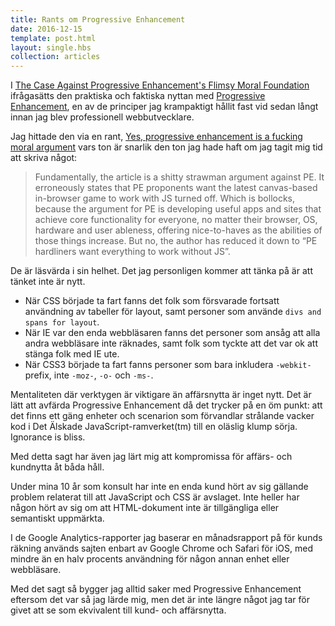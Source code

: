 ```yaml
---
title: Rants om Progressive Enhancement
date: 2016-12-15
template: post.html
layout: single.hbs
collection: articles
---
```

I [The Case Against Progressive Enhancement's Flimsy Moral Foundation](https://www.viget.com/articles/the-case-against-progressive-enhancements-flimsy-moral-foundation) ifrågasätts den praktiska och faktiska nyttan med [Progressive Enhancement](https://en.wikipedia.org/wiki/Progressive_enhancement), en av de principer jag krampaktigt hållit fast vid sedan långt innan jag blev professionell webbutvecklare.

Jag hittade den via en rant, [Yes, progressive enhancement is a fucking moral argument](https://sonniesedge.co.uk/blog/progressive-enhancement) vars ton är snarlik den ton jag hade haft om jag tagit mig tid att skriva något:

> Fundamentally, the article is a shitty strawman argument against PE. It erroneously states that PE proponents want the latest canvas-based in-browser game to work with JS turned off. Which is bollocks, because the argument for PE is developing useful apps and sites that achieve core functionality for everyone, no matter their browser, OS, hardware and user ableness, offering nice-to-haves as the abilities of those things increase. But no, the author has reduced it down to “PE hardliners want everything to work without JS”.

De är läsvärda i sin helhet. Det jag personligen kommer att tänka på är att tänket inte är nytt. 

 * När CSS började ta fart fanns det folk som försvarade fortsatt användning av tabeller för layout, samt personer som använde `divs and spans for layout`.
 * När IE var den enda webbläsaren fanns det personer som ansåg att alla andra webbläsare inte räknades, samt folk som tyckte att det var ok att stänga folk med IE ute.
 * När CSS3 började ta fart fanns personer som bara inkludera `-webkit-` prefix, inte `-moz-`, `-o-` och `-ms-`.

Mentaliteten där verktygen är viktigare än affärsnytta är inget nytt. Det är lätt att avfärda Progressive Enhancement då det trycker på en öm punkt: att det finns ett gäng enheter och scenarion som förvandlar strålande vacker kod i Det Älskade JavaScript-ramverket(tm) till en oläslig klump sörja. Ignorance is bliss.

Med detta sagt har även jag lärt mig att kompromissa för affärs- och kundnytta åt båda håll.

Under mina 10 år som konsult har inte en enda kund hört av sig gällande problem relaterat till att JavaScript och CSS är avslaget. Inte heller har någon hört av sig om att HTML-dokument inte är tillgängliga eller semantiskt uppmärkta.

I de Google Analytics-rapporter jag baserar en månadsrapport på för kunds räkning används sajten enbart av Google Chrome och Safari för iOS, med mindre än en halv procents användning för någon annan enhet eller webbläsare.

Med det sagt så bygger jag alltid saker med Progressive Enhancement eftersom det var så jag lärde mig, men det är inte längre något jag tar för givet att se som ekvivalent till kund- och affärsnytta.